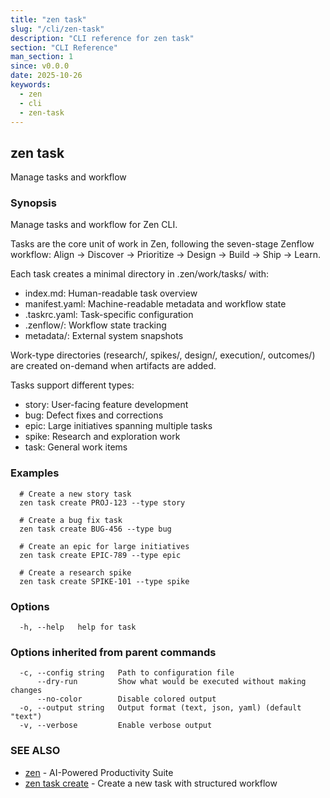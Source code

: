 ```yaml
---
title: "zen task"
slug: "/cli/zen-task"
description: "CLI reference for zen task"
section: "CLI Reference"
man_section: 1
since: v0.0.0
date: 2025-10-26
keywords:
  - zen
  - cli
  - zen-task
---
```


## zen task

Manage tasks and workflow

### Synopsis

Manage tasks and workflow for Zen CLI.

Tasks are the core unit of work in Zen, following the seven-stage Zenflow
workflow: Align → Discover → Prioritize → Design → Build → Ship → Learn.

Each task creates a minimal directory in .zen/work/tasks/ with:
- index.md: Human-readable task overview
- manifest.yaml: Machine-readable metadata and workflow state
- .taskrc.yaml: Task-specific configuration
- .zenflow/: Workflow state tracking
- metadata/: External system snapshots

Work-type directories (research/, spikes/, design/, execution/, outcomes/)
are created on-demand when artifacts are added.

Tasks support different types:
- story: User-facing feature development
- bug: Defect fixes and corrections
- epic: Large initiatives spanning multiple tasks
- spike: Research and exploration work
- task: General work items

### Examples

```
  # Create a new story task
  zen task create PROJ-123 --type story

  # Create a bug fix task
  zen task create BUG-456 --type bug

  # Create an epic for large initiatives
  zen task create EPIC-789 --type epic

  # Create a research spike
  zen task create SPIKE-101 --type spike
```

### Options

```
  -h, --help   help for task
```

### Options inherited from parent commands

```
  -c, --config string   Path to configuration file
      --dry-run         Show what would be executed without making changes
      --no-color        Disable colored output
  -o, --output string   Output format (text, json, yaml) (default "text")
  -v, --verbose         Enable verbose output
```

### SEE ALSO

* [zen](zen.md.md)	 - AI-Powered Productivity Suite
* [zen task create](zen-task-create.md.md)	 - Create a new task with structured workflow


